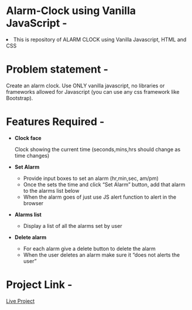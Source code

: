# Alarm-Clock using Vanilla JavaScript -
<li>This is repository of ALARM CLOCK using Vanilla Javascript, HTML and CSS </li>

# Problem statement - 
Create an alarm clock. Use ONLY vanilla javascript, no libraries or frameworks allowed for Javascript (you can use any css framework like Bootstrap).

# Features Required -
- <b>Clock face</b><br>

  Clock showing the current time (seconds,mins,hrs should change as time changes)

- <b>Set Alarm</b> <br>

  - Provide input boxes to set an alarm (hr,min,sec, am/pm)
  - Once the sets the time and click “Set Alarm” button, add that alarm to the alarms list below
  - When the alarm goes of just use JS alert function to alert in the browser

- <b>Alarms list</b> <br>

  - Display a list of all the alarms set by user
 
- <b>Delete alarm</b> <br>
  - For each alarm give a delete button to delete the alarm
  - When the user deletes an alarm make sure it “does not alerts the user”


# Project Link -
<a href="https://poojadornal.github.io/Alaram-Clock/"> Live Project</a>


